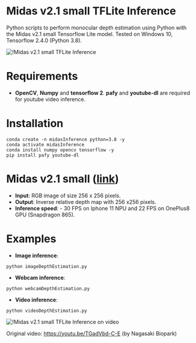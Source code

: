 # Midas v2.1 small TFLite Inference
 Python scripts to perform monocular depth estimation using Python with the Midas v2.1 small Tensorflow Lite model. Tested on Windows 10, Tensorflow 2.4.0 (Python 3.8).

![!Midas v2.1 small TFLite Inference](https://github.com/ibaiGorordo/Midasv2_1_small-TFLite-Inference/blob/main/doc/img/output.jpg)

# Requirements

 * **OpenCV**, **Numpy** and **tensorflow 2**. **pafy** and **youtube-dl** are required for youtube video inference. 
 
# Installation
```
conda create -n midasInference python=3.8 -y
conda activate midasInference
conda install numpy opencv tensorflow -y
pip install pafy youtube-dl

```

# Midas v2.1 small ([link](https://tfhub.dev/intel/lite-model/midas/v2_1_small/1/lite/1))

 * **Input**: RGB image of size 256 x 256 pixels.
 * **Output**: Inverse relative depth map with 256 x256 pixels.
 * **Inference speed**: - 30 FPS on Iphone 11 NPU and 22 FPS on OnePlus8 GPU (Snapdragon 865).
 
# Examples

 * **Image inference**:
 
 ```
 python imageDepthEstimation.py 
 ```
 
  * **Webcam inference**:
 
 ```
 python webcamDepthEstimation.py
 ```
 
  * **Video inference**:
 
 ```
 python videoDepthEstimation.py
 ```
 
 ![!Midas v2.1 small TFLite Inference on video](https://github.com/ibaiGorordo/Midasv2_1_small-TFLite-Inference/blob/main/doc/img/Midasv2_1_small-TFLite-InferenceVideo.gif)
 
 Original video: https://youtu.be/TGadVbd-C-E (by Nagasaki Biopark)
 
 
